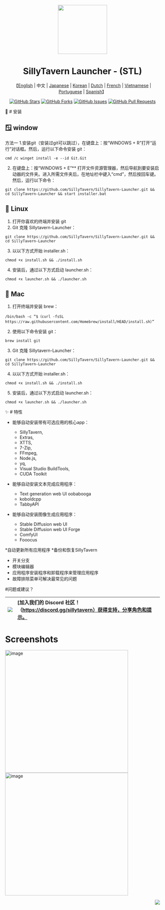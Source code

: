 <a name="readme-top"></a>

<div align="center">

<img height="160" src="st-launcher.ico">

<h1 align="center">SillyTavern Launcher - (STL)</h1>

<p align="center">
    【<a href="README-zh-cn.md">English</a> | 中文 | <a href="README-ja-jp.md">Japanese</a> | <a href="README-ko-kr.md">Korean</a> | <a href="README-nl-nl.md">Dutch</a> | <a href="README-fr-fr.md">French</a> | <a href="README-vi-vn.md">Vietnamese</a> | <a href="README-pt-pt.md">Portuguese</a> | <a href="README-es-es.md">Spanish</a>】
  
[![GitHub Stars](https://img.shields.io/github/stars/SillyTavern/SillyTavern-Launcher.svg)](https://github.com/SillyTavern/SillyTavern-Launcher/stargazers)
[![GitHub Forks](https://img.shields.io/github/forks/SillyTavern/SillyTavern-Launcher.svg)](https://github.com/SillyTavern/SillyTavern-Launcher/network)
[![GitHub Issues](https://img.shields.io/github/issues/SillyTavern/SillyTavern-Launcher.svg)](https://github.com/SillyTavern/SillyTavern-Launcher/issues)
[![GitHub Pull Requests](https://img.shields.io/github/issues-pr/SillyTavern/SillyTavern-Launcher.svg)](https://github.com/SillyTavern/SillyTavern-Launcher/pulls)
</div>

🔧 # 安装
## 🪟 window
方法一
1.安装git（安装过git可以跳过），在键盘上：按“WINDOWS + R”打开“运行”对话框。然后，运行以下命令安装 git：
```shell
cmd /c winget install -e --id Git.Git
```
2. 在键盘上：按“WINDOWS + E”** 打开文件资源管理器，然后导航到要安装启动器的文件夹。进入所需文件夹后，在地址栏中键入“cmd”，然后按回车键。然后，运行以下命令：
```shell
git clone https://github.com/SillyTavern/SillyTavern-Launcher.git && cd SillyTavern-Launcher && start installer.bat
```

## 🐧 Linux
1. 打开你喜欢的终端并安装 git
2. Git 克隆 Sillytavern-Launcher：
```shell
git clone https://github.com/SillyTavern/SillyTavern-Launcher.git && cd SillyTavern-Launcher
```
3. 以以下方式开始 installer.sh：
```shell
chmod +x install.sh && ./install.sh
```
4. 安装后，通过以下方式启动 launcher.sh：
```shell
chmod +x launcher.sh && ./launcher.sh
```


## 🍎 Mac
1. 打开终端并安装 brew：
```shell
/bin/bash -c “$（curl -fsSL https://raw.githubusercontent.com/Homebrew/install/HEAD/install.sh）”
```
2. 使用以下命令安装 git：
```shell
brew install git
```
3. Git 克隆 Sillytavern-Launcher：
```shell
git clone https://github.com/SillyTavern/SillyTavern-Launcher.git && cd SillyTavern-Launcher
```
4. 以以下方式开始 installer.sh：
```shell
chmod +x install.sh && ./install.sh
```
5. 安装后，通过以下方式启动 launcher.sh：
```shell
chmod +x launcher.sh && ./launcher.sh
```

✨ # 特性
* 能够自动安装带有可选应用的核心app：
  * SillyTavern,
  * Extras,
  * XTTS,
  * 7-Zip,
  * FFmpeg,
  * Node.js,
  * yq,
  * Visual Studio BuildTools,
  * CUDA Toolkit

* 能够自动安装文本完成应用程序：
  * Text generation web UI oobabooga
  * koboldcpp
  * TabbyAPI

* 能够自动安装图像生成应用程序：
  * Stable Diffusion web UI
  * Stable Diffusion web UI Forge
  * ComfyUI
  * Fooocus

*自动更新所有应用程序
*备份和恢复SillyTavern
* 开关分支
* 模块编辑器
* 应用程序安装程序和卸载程序来管理应用程序
* 故障排除菜单可解决最常见的问题

#问题或建议？

|[![][discord-shield-badge]][discord-link] |[加入我们的 Discord 社区！（https://discord.gg/sillytavern）获得支持，分享角色和提示。|
|:---------------------------------------- |:------------------------------------------------------------------------------------------------------- |

# Screenshots
<img width="400" alt="image" src="https://github.com/SillyTavern/SillyTavern-Launcher/assets/61471128/96775287-df23-4976-980f-a0ce4dead9a5">
<img width="400" alt="image" src="https://github.com/SillyTavern/SillyTavern-Launcher/assets/61471128/b080c199-4b26-4246-931e-92cc0c4b47eb">

<div align="right">

[![][back-to-top]](#readme-top)
    
</div>


<!-- LINK GROUP -->
[back-to-top]: https://img.shields.io/badge/-BACK_TO_TOP-151515?style=flat-square
[discord-link]: https://discord.gg/sillytavern
[discord-shield]: https://img.shields.io/discord/1100685673633153084?color=5865F2&label=discord&labelColor=black&logo=discord&logoColor=white&style=flat-square
[discord-shield-badge]: https://img.shields.io/discord/1100685673633153084?color=5865F2&label=discord&labelColor=black&logo=discord&logoColor=white&style=for-the-badge
